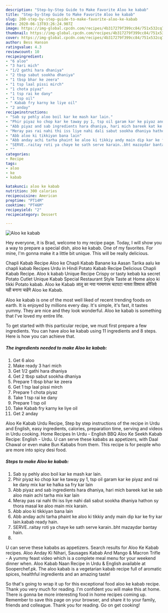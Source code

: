 ```yaml
---
description: "Step-by-Step Guide to Make Favorite Aloo ke kabab"
title: "Step-by-Step Guide to Make Favorite Aloo ke kabab"
slug: 200-step-by-step-guide-to-make-favorite-aloo-ke-kabab
date: 2020-06-13T03:26:24.907Z
image: https://img-global.cpcdn.com/recipes/4b317279f399cc84/751x532cq70/aloo-ke-kabab-recipe-main-photo.jpg
thumbnail: https://img-global.cpcdn.com/recipes/4b317279f399cc84/751x532cq70/aloo-ke-kabab-recipe-main-photo.jpg
cover: https://img-global.cpcdn.com/recipes/4b317279f399cc84/751x532cq70/aloo-ke-kabab-recipe-main-photo.jpg
author: Bess Hanson
ratingvalue: 4.3
reviewcount: 10
recipeingredient:
- "6 aloo"
- "3 hari mich"
- "1/2 gathi hara dhaniya"
- "2 tbsp sabut sookha dhaniya"
- "1 tbsp bhar ke zeera"
- "1 tsp laal pissi mirch"
- "1 chota piyaz"
- "1 tsp rai ke dany"
- "1 tsp oil"
- " Kabab fry karny ke liye oil"
- "2 anday"
recipeinstructions:
- "Sab sy pehly aloo boil kar ke mash kar lain."
- "Phir piyaz ko chop kar ke taway py 1, tsp oil garam kar ke piyaz and rai ke dany mix kar ke halka sa fry kar lain"
- "Abb piyaz and sab ingredients hara dhaniya, hari mich bareek kat ke sab aloo main achi tarha mix kar lain"
- "Meray pas rai nahi thi iss liye nahi dali sabut sookha dhaniya hathon sy thora masal ke aloo main mix karain."
- "Abb aloo ki tikkiyan bana lain"
- "Abb anday achi tarha phaint ke aloo ki tikkiy andy main dip kar ke fry kar lain.kabab ready hain."
- "SERVE..raitay roti ya chaye ke sath serve karain..bht mazaydar bantay hain."
- ""
categories:
- Recipe
tags:
- aloo
- ke
- kabab

katakunci: aloo ke kabab 
nutrition: 300 calories
recipecuisine: American
preptime: "PT14M"
cooktime: "PT46M"
recipeyield: "2"
recipecategory: Dessert

---
```



![Aloo ke kabab](https://img-global.cpcdn.com/recipes/4b317279f399cc84/751x532cq70/aloo-ke-kabab-recipe-main-photo.jpg)

Hey everyone, it is Brad, welcome to my recipe page. Today, I will show you a way to prepare a special dish, aloo ke kabab. One of my favorites. For mine, I'm gonna make it a little bit unique. This will be really delicious.

Chapli Kabab Recipe Aloo ke Chapli Kabab Banane ka Aasan Tarika aalu ke chapli kabab Recipes Urdu in Hindi Potato Kabab Recipe Delicious Chapli Kabab Recipe. Aloo k kabab Unique Recipe Crispy or tasty kebab ka secret Potato Cutlet Unique Kabab Special Restaurant Style Taste at Home aloo ki tikki Potato kabab. Aloo ke Kabab आलू का नया गरमागरम चटपटा नाश्ता विश्वास कीजिये यही बनाना चाहेंगे Aloo ke Kabab.

Aloo ke kabab is one of the most well liked of recent trending foods on earth. It is enjoyed by millions every day. It's simple, it's fast, it tastes yummy. They are nice and they look wonderful. Aloo ke kabab is something that I've loved my entire life.


To get started with this particular recipe, we must first prepare a few ingredients. You can have aloo ke kabab using 11 ingredients and 8 steps. Here is how you can achieve that.

<!--inarticleads1-->

##### The ingredients needed to make Aloo ke kabab:

1. Get 6 aloo
1. Make ready 3 hari mich
1. Get 1/2 gathi hara dhaniya
1. Get 2 tbsp sabut sookha dhaniya
1. Prepare 1 tbsp bhar ke zeera
1. Get 1 tsp laal pissi mirch
1. Prepare 1 chota piyaz
1. Take 1 tsp rai ke dany
1. Prepare 1 tsp oil
1. Take  Kabab fry karny ke liye oil
1. Get 2 anday


Aloo Ke Kabab Urdu Recipe, Step by step instructions of the recipe in Urdu and English, easy ingredients, calories, preparation time, serving and videos in Urdu cooking. Home Recipes In Urdu - English BBQ Aloo Ke Seekh Kabab Recipe: English - Urdu. U can serve these kababs as appetizers, with Daal Chawal or even make Bun Kababs from them. This recipe is for people who are more into spicy desi food. 

<!--inarticleads2-->

##### Steps to make Aloo ke kabab:

1. Sab sy pehly aloo boil kar ke mash kar lain.
1. Phir piyaz ko chop kar ke taway py 1, tsp oil garam kar ke piyaz and rai ke dany mix kar ke halka sa fry kar lain
1. Abb piyaz and sab ingredients hara dhaniya, hari mich bareek kat ke sab aloo main achi tarha mix kar lain
1. Meray pas rai nahi thi iss liye nahi dali sabut sookha dhaniya hathon sy thora masal ke aloo main mix karain.
1. Abb aloo ki tikkiyan bana lain
1. Abb anday achi tarha phaint ke aloo ki tikkiy andy main dip kar ke fry kar lain.kabab ready hain.
1. SERVE..raitay roti ya chaye ke sath serve karain..bht mazaydar bantay hain.
1. 


U can serve these kababs as appetizers. Search results for Aloo Ke Kabab recipes. Aloo Anday Ki Nihari, Sausages Kabab And Mango &amp; Macron Trifle - A yummy feast video which is a complete meal menu for your weekend dinner when. Aloo Kabab Naan Recipe in Urdu &amp; English available at Sooperchef.pk. The aloo kabab is a vegetarian kabab recipe full of aromatic spices, healthful ingredients and an amazing taste! 

So that's going to wrap it up for this exceptional food aloo ke kabab recipe. Thank you very much for reading. I'm confident you will make this at home. There is gonna be more interesting food in home recipes coming up. Remember to save this page on your browser, and share it to your family, friends and colleague. Thank you for reading. Go on get cooking!
